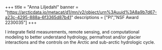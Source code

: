 +++
title = "Anna Liljedahl"
banner = "https://arcticdata.io/metacat/d1/mn/v2/object/urn%3Auuid%3A8a9b7d67-a23c-4295-888a-6f3365d87b41"
descriptions = ["PI","NSF Award 2230035"]
+++

I integrate field measurements, remote sensing, and computational modeling to better understand hydrology, permafrost and/or glacier interactions and the controls on the Arctic and sub-arctic hydrologic cycle.